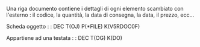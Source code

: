 Una riga documento contiene i dettagli di ogni elemento scambiato con l'esterno :  il codice, la quantità, la data di  consegna, la data, il prezzo, ecc...

Scheda oggetto
 :  : DEC T(OJ) P(\*FILE) K(V5RDOC0F)

Appartiene ad una testata
 :  : DEC T(OG) K(DO)
